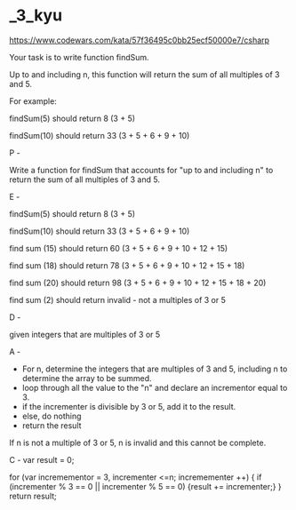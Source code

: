 # \_3_kyu

https://www.codewars.com/kata/57f36495c0bb25ecf50000e7/csharp

Your task is to write function findSum.

Up to and including n, this function will return the sum of all multiples of 3 and 5.

For example:

findSum(5) should return 8 (3 + 5)

findSum(10) should return 33 (3 + 5 + 6 + 9 + 10)

P -

Write a function for findSum that accounts for "up to and including n" to return the sum of all multiples of 3 and 5.

E -

findSum(5) should return 8 (3 + 5)

findSum(10) should return 33 (3 + 5 + 6 + 9 + 10)

find sum (15) should return 60 (3 + 5 + 6 + 9 + 10 + 12 + 15)

find sum (18) should return 78 (3 + 5 + 6 + 9 + 10 + 12 + 15 + 18)

find sum (20) should return 98 (3 + 5 + 6 + 9 + 10 + 12 + 15 + 18 + 20)

find sum (2) should return invalid - not a multiples of 3 or 5

D -

given integers that are multiples of 3 or 5

A -

- For n, determine the integers that are multiples of 3 and 5, including n to determine the array to be summed.
- loop through all the value to the "n" and declare an incrementor equal to 3.
- if the incrementer is divisible by 3 or 5, add it to the result.
- else, do nothing
- return the result

If n is not a multiple of 3 or 5, n is invalid and this cannot be complete.

C -
var result = 0;

for (var incremementor = 3, incrementer <=n; incremementer ++)
{ if (incrementer % 3 == 0 || incrementer % 5 == 0)
{result += incrementer;}
}
return result;
